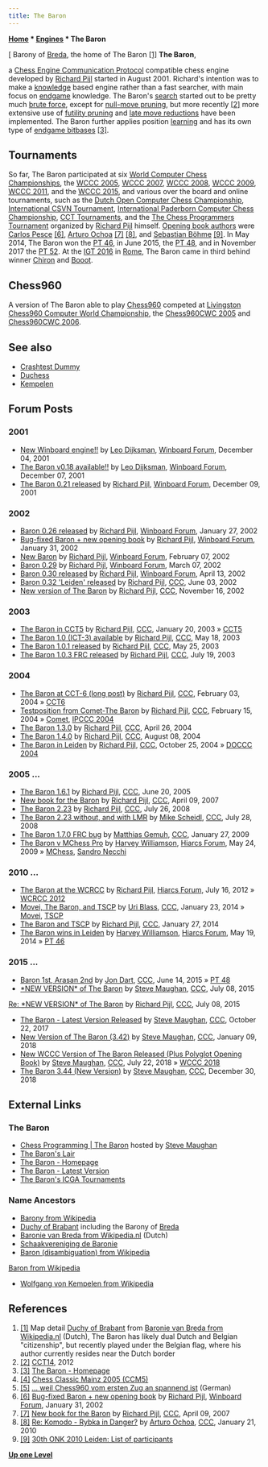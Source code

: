 ```yaml
---
title: The Baron
---
```

**[Home](Home "Home") \* [Engines](Engines "Engines") \* The Baron**



[ Barony of [Breda](https://en.wikipedia.org/wiki/Breda), the home of The Baron <a id="cite-note-1" href="#cite-ref-1">[1]</a>
**The Baron**,  

a [Chess Engine Communication Protocol](Chess_Engine_Communication_Protocol "Chess Engine Communication Protocol") compatible chess engine developed by [Richard Pijl](Richard_Pijl "Richard Pijl") started in August 2001. Richard's intention was to make a [knowledge](Knowledge "Knowledge") based engine rather than a fast searcher, with main focus on [endgame](Endgame "Endgame") knowledge. The Baron's [search](Search "Search") started out to be pretty much [brute force](Brute-Force "Brute-Force"), except for [null-move pruning](Null_Move_Pruning "Null Move Pruning"), but more recently <a id="cite-note-2" href="#cite-ref-2">[2]</a> more extensive use of [futility pruning](Futility_Pruning "Futility Pruning") and [late move reductions](Late_Move_Reductions "Late Move Reductions") have been implemented. The Baron further applies position [learning](Learning "Learning") and has its own type of [endgame bitbases](Endgame_Bitbases "Endgame Bitbases") <a id="cite-note-3" href="#cite-ref-3">[3]</a>. 



## Tournaments


So far, The Baron participated at six [World Computer Chess Championships](World_Computer_Chess_Championship "World Computer Chess Championship"), the [WCCC 2005](WCCC_2005 "WCCC 2005"), [WCCC 2007](WCCC_2007 "WCCC 2007"), [WCCC 2008](WCCC_2008 "WCCC 2008"), [WCCC 2009](WCCC_2009 "WCCC 2009"), [WCCC 2011](WCCC_2011 "WCCC 2011"), and the [WCCC 2015](WCCC_2015 "WCCC 2015"), and various over the board and online tournaments, such as the [Dutch Open Computer Chess Championship](Dutch_Open_Computer_Chess_Championship "Dutch Open Computer Chess Championship"), [International CSVN Tournament](International_CSVN_Tournament "International CSVN Tournament"), [International Paderborn Computer Chess Championship](IPCCC "IPCCC"), [CCT Tournaments](CCT_Tournaments "CCT Tournaments"), and the [The Chess Programmers Tournament](The_Chess_Programmers_Tournament "The Chess Programmers Tournament") organized by [Richard Pijl](Richard_Pijl "Richard Pijl") himself. [Opening book authors](Category:Opening_Book_Author "Category:Opening Book Author") were [Carlos Pesce](Carlos_Pesce "Carlos Pesce") <a id="cite-note-6" href="#cite-ref-6">[6]</a>, [Arturo Ochoa](Arturo_Ochoa "Arturo Ochoa") <a id="cite-note-7" href="#cite-ref-7">[7]</a> <a id="cite-note-8" href="#cite-ref-8">[8]</a>, and [Sebastian Böhme](Sebastian_B%C3%B6hme "Sebastian Böhme") <a id="cite-note-9" href="#cite-ref-9">[9]</a>. In May 2014, The Baron won the [PT 46](PT_46 "PT 46"), in June 2015, the [PT 48](PT_48 "PT 48"), and in November 2017 the [PT 52](PT_52 "PT 52"). At the [IGT 2016](IGT_2016 "IGT 2016") in [Rome](https://en.wikipedia.org/wiki/Rome), The Baron came in third behind winner [Chiron](Chiron "Chiron") and [Booot](Booot "Booot").



## Chess960


A version of The Baron able to play [Chess960](Chess960 "Chess960") competed at [Livingston Chess960 Computer World Championship](Livingston_Chess960_Computer_World_Championship "Livingston Chess960 Computer World Championship"), the [Chess960CWC 2005](Chess960CWC_2005 "Chess960CWC 2005") and [Chess960CWC 2006](Chess960CWC_2006 "Chess960CWC 2006").



## See also


* [Crashtest Dummy](Crashtest_Dummy "Crashtest Dummy")
* [Duchess](Duchess "Duchess")
* [Kempelen](Kempelen "Kempelen")


## Forum Posts


### 2001


* [New Winboard engine!!](http://www.open-aurec.com/wbforum/viewtopic.php?f=18&t=35211&p=133295) by [Leo Dijksman](Leo_Dijksman "Leo Dijksman"), [Winboard Forum](Computer_Chess_Forums "Computer Chess Forums"), December 04, 2001
* [The Baron v0.18 available!!](http://www.open-aurec.com/wbforum/viewtopic.php?f=18&t=35235&p=133387) by [Leo Dijksman](Leo_Dijksman "Leo Dijksman"), [Winboard Forum](Computer_Chess_Forums "Computer Chess Forums"), December 07, 2001
* [The Baron 0.21 released](http://www.open-aurec.com/wbforum/viewtopic.php?f=18&t=35260&p=133486) by [Richard Pijl](Richard_Pijl "Richard Pijl"), [Winboard Forum](Computer_Chess_Forums "Computer Chess Forums"), December 09, 2001


### 2002


* [Baron 0.26 released](http://www.open-aurec.com/wbforum/viewtopic.php?f=18&t=35918&p=136131) by [Richard Pijl](Richard_Pijl "Richard Pijl"), [Winboard Forum](Computer_Chess_Forums "Computer Chess Forums"), January 27, 2002
* [Bug-fixed Baron + new opening book](http://www.open-aurec.com/wbforum/viewtopic.php?f=18&t=35970&p=136337) by [Richard Pijl](Richard_Pijl "Richard Pijl"), [Winboard Forum](Computer_Chess_Forums "Computer Chess Forums"), January 31, 2002
* [New Baron](http://www.open-aurec.com/wbforum/viewtopic.php?f=18&t=36058&p=136677) by [Richard Pijl](Richard_Pijl "Richard Pijl"), [Winboard Forum](Computer_Chess_Forums "Computer Chess Forums"), February 07, 2002
* [Baron 0.29](http://www.open-aurec.com/wbforum/viewtopic.php?f=18&t=36367&p=137886) by [Richard Pijl](Richard_Pijl "Richard Pijl"), [Winboard Forum](Computer_Chess_Forums "Computer Chess Forums"), March 07, 2002
* [Baron 0.30 released](http://www.open-aurec.com/wbforum/viewtopic.php?f=18&t=36851&p=139713) by [Richard Pijl](Richard_Pijl "Richard Pijl"), [Winboard Forum](Computer_Chess_Forums "Computer Chess Forums"), April 13, 2002
* [Baron 0.32 'Leiden' released](https://www.stmintz.com/ccc/index.php?id=233732) by [Richard Pijl](Richard_Pijl "Richard Pijl"), [CCC](CCC "CCC"), June 03, 2002
* [New version of The Baron](https://www.stmintz.com/ccc/index.php?id=265427) by [Richard Pijl](Richard_Pijl "Richard Pijl"), [CCC](CCC "CCC"), November 16, 2002


### 2003


* [The Baron in CCT5](https://www.stmintz.com/ccc/index.php?id=278399) by [Richard Pijl](Richard_Pijl "Richard Pijl"), [CCC](CCC "CCC"), January 20, 2003 » [CCT5](CCT5 "CCT5")
* [The Baron 1.0 (ICT-3) available](https://www.stmintz.com/ccc/index.php?id=297097) by [Richard Pijl](Richard_Pijl "Richard Pijl"), [CCC](CCC "CCC"), May 18, 2003
* [The Baron 1.0.1 released](https://www.stmintz.com/ccc/index.php?id=297918) by [Richard Pijl](Richard_Pijl "Richard Pijl"), [CCC](CCC "CCC"), May 25, 2003
* [The Baron 1.0.3 FRC released](https://www.stmintz.com/ccc/index.php?id=307128) by [Richard Pijl](Richard_Pijl "Richard Pijl"), [CCC](CCC "CCC"), July 19, 2003


### 2004


* [The Baron at CCT-6 (long post)](https://www.stmintz.com/ccc/index.php?id=346724) by [Richard Pijl](Richard_Pijl "Richard Pijl"), [CCC](CCC "CCC"), February 03, 2004 » [CCT6](CCT6 "CCT6")
* [Testposition from Comet-The Baron](https://www.stmintz.com/ccc/index.php?id=349322) by [Richard Pijl](Richard_Pijl "Richard Pijl"), [CCC](CCC "CCC"), February 15, 2004 » [Comet](Comet "Comet"), [IPCCC 2004](IPCCC_2004 "IPCCC 2004")
* [The Baron 1.3.0](https://www.stmintz.com/ccc/index.php?id=361826) by [Richard Pijl](Richard_Pijl "Richard Pijl"), [CCC](CCC "CCC"), April 26, 2004
* [The Baron 1.4.0](https://www.stmintz.com/ccc/index.php?id=381277) by [Richard Pijl](Richard_Pijl "Richard Pijl"), [CCC](CCC "CCC"), August 08, 2004
* [The Baron in Leiden](https://www.stmintz.com/ccc/index.php?id=393287) by [Richard Pijl](Richard_Pijl "Richard Pijl"), [CCC](CCC "CCC"), October 25, 2004 » [DOCCC 2004](DOCCC_2004 "DOCCC 2004")


### 2005 ...


* [The Baron 1.6.1](https://www.stmintz.com/ccc/index.php?id=432416) by [Richard Pijl](Richard_Pijl "Richard Pijl"), [CCC](CCC "CCC"), June 20, 2005
* [New book for the Baron](http://www.talkchess.com/forum/viewtopic.php?t=12980) by [Richard Pijl](Richard_Pijl "Richard Pijl"), [CCC](CCC "CCC"), April 09, 2007
* [The Baron 2.23](http://www.talkchess.com/forum/viewtopic.php?t=22611) by [Richard Pijl](Richard_Pijl "Richard Pijl"), [CCC](CCC "CCC"), July 26, 2008
* [The Baron 2.23 without, and with LMR](http://www.talkchess.com/forum/viewtopic.php?t=22636) by [Mike Scheidl](index.php?title=Michael_Scheidl&action=edit&redlink=1 "Michael Scheidl (page does not exist)"), [CCC](CCC "CCC"), July 28, 2008
* [The Baron 1.7.0 FRC bug](http://www.talkchess.com/forum/viewtopic.php?t=26259) by [Matthias Gemuh](Matthias_Gemuh "Matthias Gemuh"), [CCC](CCC "CCC"), January 27, 2009
* [The Baron v MChess Pro](http://www.hiarcs.net/forums/viewtopic.php?t=2399) by [Harvey Williamson](Harvey_Williamson "Harvey Williamson"), [Hiarcs Forum](Computer_Chess_Forums "Computer Chess Forums"), May 24, 2009 » [MChess](MChess "MChess"), [Sandro Necchi](Sandro_Necchi "Sandro Necchi")


### 2010 ...


* [The Baron at the WCRCC](http://hiarcs.net/forums/viewtopic.php?t=4894) by [Richard Pijl](Richard_Pijl "Richard Pijl"), [Hiarcs Forum](Computer_Chess_Forums "Computer Chess Forums"), July 16, 2012 » [WCRCC 2012](WCRCC_2012 "WCRCC 2012")
* [Movei, The Baron, and TSCP](http://www.talkchess.com/forum/viewtopic.php?t=51063) by [Uri Blass](Uri_Blass "Uri Blass"), [CCC](CCC "CCC"), January 23, 2014 » [Movei](Movei "Movei"), [TSCP](TSCP "TSCP")
* [The Baron and TSCP](http://www.talkchess.com/forum/viewtopic.php?t=51073) by [Richard Pijl](Richard_Pijl "Richard Pijl"), [CCC](CCC "CCC"), January 27, 2014
* [The Baron wins in Leiden](http://hiarcs.net/forums/viewtopic.php?t=6720) by [Harvey Williamson](Harvey_Williamson "Harvey Williamson"), [Hiarcs Forum](Computer_Chess_Forums "Computer Chess Forums"), May 19, 2014 » [PT 46](PT_46 "PT 46")


### 2015 ...


* [Baron 1st, Arasan 2nd](http://www.talkchess.com/forum/viewtopic.php?t=56645&start=3) by [Jon Dart](Jon_Dart "Jon Dart"), [CCC](CCC "CCC"), June 14, 2015 » [PT 48](PT_48 "PT 48")
* [\*NEW VERSION\* of The Baron](http://www.talkchess.com/forum/viewtopic.php?t=56901) by [Steve Maughan](Steve_Maughan "Steve Maughan"), [CCC](CCC "CCC"), July 08, 2015


 [Re: \*NEW VERSION\* of The Baron](http://www.talkchess.com/forum/viewtopic.php?t=56901&start=10) by [Richard Pijl](Richard_Pijl "Richard Pijl"), [CCC](CCC "CCC"), July 08, 2015
* [The Baron - Latest Version Released](http://www.talkchess.com/forum/viewtopic.php?t=65522) by [Steve Maughan](Steve_Maughan "Steve Maughan"), [CCC](CCC "CCC"), October 22, 2017
* [New Version of The Baron (3.42)](http://www.talkchess.com/forum/viewtopic.php?t=66278) by [Steve Maughan](Steve_Maughan "Steve Maughan"), [CCC](CCC "CCC"), January 09, 2018
* [New WCCC Version of The Baron Released (Plus Polyglot Opening Book)](http://www.talkchess.com/forum3/viewtopic.php?f=2&t=68054) by [Steve Maughan](Steve_Maughan "Steve Maughan"), [CCC](CCC "CCC"), July 22, 2018 » [WCCC 2018](WCCC_2018 "WCCC 2018")
* [The Baron 3.44 (New Version)](http://www.talkchess.com/forum3/viewtopic.php?f=2&t=69431) by [Steve Maughan](Steve_Maughan "Steve Maughan"), [CCC](CCC "CCC"), December 30, 2018


## External Links


### The Baron


* [Chess Programming | The Baron](http://www.chessprogramming.net/the-baron/) hosted by [Steve Maughan](Steve_Maughan "Steve Maughan")
* [The Baron's Lair](http://users.telenet.be/thebaron/index.html)
* [The Baron - Homepage](http://users.telenet.be/thebaron/html/the_baron.html)
* [The Baron - Latest Version](http://users.telenet.be/thebaron/html/latest_version.html)
* [The Baron's ICGA Tournaments](https://www.game-ai-forum.org/icga-tournaments/program.php?id=106)


### Name Ancestors


* [Barony from Wikipedia](https://en.wikipedia.org/wiki/Barony)
* [Duchy of Brabant](https://en.wikipedia.org/wiki/Duchy_of_Brabant) including the Barony of [Breda](https://en.wikipedia.org/wiki/Breda)
* [Baronie van Breda from Wikipedia.nl](https://nl.wikipedia.org/wiki/Baronie_van_Breda) (Dutch)
* [Schaakvereniging de Baronie](http://www.svdebaronie.nl/start/)
* [Baron (disambiguation) from Wikipedia](https://en.wikipedia.org/wiki/Baron_%28disambiguation%29)


 [Baron from Wikipedia](https://en.wikipedia.org/wiki/Baron)
* [Wolfgang von Kempelen from Wikipedia](https://en.wikipedia.org/wiki/Wolfgang_von_Kempelen)


## References


1. <a id="cite-ref-1" href="#cite-note-1">[1]</a> Map detail [Duchy of Brabant](https://en.wikipedia.org/wiki/Duchy_of_Brabant) from [Baronie van Breda from Wikipedia.nl](https://nl.wikipedia.org/wiki/Baronie_van_Breda) (Dutch), The Baron has likely dual Dutch and Belgian "citizenship", but recently played under the Belgian flag, where his author currently resides near the Dutch border
2. <a id="cite-ref-2" href="#cite-note-2">[2]</a> [CCT14](CCT14 "CCT14"), 2012
3. <a id="cite-ref-3" href="#cite-note-3">[3]</a> [The Baron - Homepage](http://users.telenet.be/thebaron/html/the_baron.html)
4. <a id="cite-ref-4" href="#cite-note-4">[4]</a> [Chess Classic Mainz 2005 (CCM5)](http://www.chesstigers.de/ccm5_index.php?lang=1)
5. <a id="cite-ref-5" href="#cite-note-5">[5]</a> [... weil Chess960 vom ersten Zug an spannend ist](http://www.chesstigers.de/ccm6_index_news.php?id=806&rubrik=6&lang=0&kat=6) (German)
6. <a id="cite-ref-6" href="#cite-note-6">[6]</a> [Bug-fixed Baron + new opening book](http://www.open-aurec.com/wbforum/viewtopic.php?f=18&t=35970&p=136337) by [Richard Pijl](Richard_Pijl "Richard Pijl"), [Winboard Forum](Computer_Chess_Forums "Computer Chess Forums"), January 31, 2002
7. <a id="cite-ref-7" href="#cite-note-7">[7]</a> [New book for the Baron](http://www.talkchess.com/forum/viewtopic.php?t=12980) by [Richard Pijl](Richard_Pijl "Richard Pijl"), [CCC](CCC "CCC"), April 09, 2007
8. <a id="cite-ref-8" href="#cite-note-8">[8]</a> [Re: Komodo - Rybka in Danger?](http://www.talkchess.com/forum/viewtopic.php?topic_view=threads&p=322144&t=31894) by [Arturo Ochoa](Arturo_Ochoa "Arturo Ochoa"), [CCC](CCC "CCC"), January 21, 2010
9. <a id="cite-ref-9" href="#cite-note-9">[9]</a> [30th ONK 2010 Leiden: List of participants](http://www.csvn.nl/index.php?option=com_content&view=article&id=465%3A30th-onk-2010-leiden-list-of-participants&catid=51%3Atoernooien&Itemid=28&lang=en)

**[Up one Level](Engines "Engines")**







 
